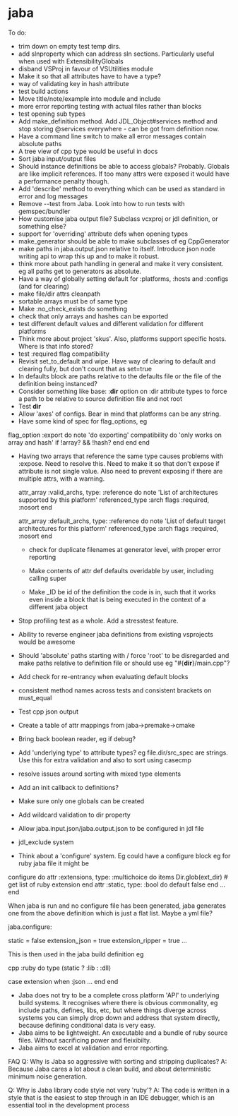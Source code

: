 # jaba

To do:

- trim down on empty test temp dirs. 
- add slnproperty which can address sln sections. Particularly useful when used with ExtensibilityGlobals
- disband VSProj in favour of VSUtilities module
- Make it so that all attributes have to have a type?
- way of validating key in hash attribute
- test build actions
- Move title/note/example into module and include
- more error reporting testing with actual files rather than blocks
- test opening sub types
- Add make_definition method. Add JDL_Object#services method and stop storing @services everywhere - can be got from definition now.
- Have a command line switch to make all error messages contain absolute paths
- A tree view of cpp type would be useful in docs
- Sort jaba input/output files
- Should instance definitions be able to access globals? Probably. Globals are like implicit references. If too many attrs were exposed
  it would have a performance penalty though.
- Add 'describe' method to everything which can be used as standard in error and log messages
- Remove --test from Jaba. Look into how to run tests with gemspec/bundler
- How customise jaba output file? Subclass vcxproj or jdl definition, or something else?
- support for 'overriding' attribute defs when opening types
- make_generator should be able to make subclasses of eg CppGenerator
- make paths in jaba.output.json relative to itself. Introduce json node writing api to wrap this up and to make it robust.
- think more about path handling in general and make it very consistent. eg all paths get to generators as absolute.
- Have a way of globally setting default for :platforms, :hosts and :configs (and for clearing)
- make file/dir attrs cleanpath
- sortable arrays must be of same type
- Make :no_check_exists do something
- check that only arrays and hashes can be exported
- test different default values and different validation for different platforms
- Think more about project 'skus'. Also, platforms support specific hosts. Where is that info stored?
- test :required flag compatibility
- Revisit set_to_default and wipe. Have way of clearing to default and clearing fully, but don't count that as set=true
- In defaults block are paths relative to the defaults file or the file of the definition being instanced?
- Consider something like  base: :__dir__ option on :dir attribute types to force a path to be relative to source definition file and not root
- Test __dir__
- Allow 'axes' of configs. Bear in mind that platforms can be any string.
- Have some kind of spec for flag_options, eg

flag_option :export do
  note 'do exporting'
  compatibility do
    'only works on array and hash' if !array? && !hash?
    end
  end
end

- Having two arrays that reference the same type causes problems with :expose. Need to resolve this.
Need to make it so that don't expose if attribute is not single value. Also need to prevent exposing
if there are multiple attrs, with a warning.

  attr_array :valid_archs, type: :reference do
    note 'List of architectures supported by this platform'
    referenced_type :arch
    flags :required, :nosort
  end

  attr_array :default_archs, type: :reference do
    note 'List of default target architectures for this platform'
    referenced_type :arch
    flags :required, :nosort
  end

  - check for duplicate filenames at generator level, with proper error reporting
  - Make contents of attr def defaults overidable by user, including calling super

  - Make _ID be id of the definition the code is in, such that it works even inside
      a block that is being executed in the context of a different jaba object

- Stop profiling test as a whole. Add a stresstest feature.
- Ability to reverse engineer jaba definitions from existing vsprojects would be awesome
- Should 'absolute' paths starting with / force 'root' to be disregarded and make paths relative to definition file or
  should use eg "#{__dir__}/main.cpp"?
- Add check for re-entrancy when evaluating default blocks
- consistent method names across tests and consistent brackets on must_equal
- Test cpp json output
- Create a table of attr mappings from jaba->premake->cmake
- Bring back boolean reader, eg if debug?
- Add 'underlying type' to attribute types? eg file.dir/src_spec are strings. Use this for extra
  validation and also to sort using casecmp
- resolve issues around sorting with mixed type elements
- Add an init callback to definitions?
- Make sure only one globals can be created
- Add wildcard validation to dir property
- Allow jaba.input.json/jaba.output.json to be configured in jdl file
- jdl_exclude system

- Think about a 'configure' system. Eg could have a configure block eg for ruby jaba file it might be

configure do
  attr :extensions, type: :multichoice do
    items Dir.glob(ext_dir) # get list of ruby extension
  end
  attr :static, type: :bool do
    default false
  end
  ...
end

When jaba is run and no configure file has been generated, jaba generates one from the above definition which is just a flat list.
Maybe a yml file?

jaba.configure:

static = false
extension_json = true
extension_ripper = true
...

This is then used in the jaba build definition eg

cpp :ruby do
  type (static ? :lib : :dll)

  case extension
  when :json
  ...
  end
end




* Jaba does not try to be a complete cross platform 'API' to underlying build systems. It recognises where there is obvious commonality,
eg include paths, defines, libs, etc, but where things diverge across systems you can simply drop down and address that system directly,
because defining conditional data is very easy.
* Jaba aims to be lightweight. An executable and a bundle of ruby source files. Without sacrificing power and fleixibilty.
* Jaba aims to excel at validation and error reporting.

FAQ
Q: Why is Jaba so aggressive with sorting and stripping duplicates?
A: Because Jaba cares a lot about a clean build, and about deterministic minimum noise generation.

Q: Why is Jaba library code style not very 'ruby'?
A: The code is written in a style that is the easiest to step through in an IDE debugger, which is an essential tool in the development process